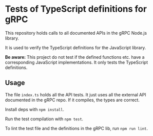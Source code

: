 # Tests of TypeScript definitions for gRPC

This repository holds calls to all documented APIs in the gRPC Node.js library.

It is used to verify the TypeScript definitions for the JavaScript library.

**Be aware:** This project do not test if the defined functions etc. have a corresponding JavaScript implementations. It only tests the TypeScript definitions.

## Usage
The file `index.ts` holds all the API tests. It just uses all the external API documented in the gRPC repo. 
If it compiles, the types are correct.

Install deps with `npm install`.

Run the test compilation with `npm test`.

To lint the test file and the definitions in the gRPC lib, run `npm run lint`.
